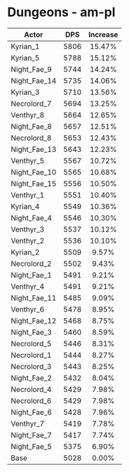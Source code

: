 # Dungeons - am-pl
| Actor | DPS | Increase |
|---|:---:|:---:|
|Kyrian_1|5806|15.47%|
|Kyrian_5|5788|15.12%|
|Night_Fae_9|5744|14.24%|
|Night_Fae_14|5735|14.06%|
|Kyrian_3|5710|13.56%|
|Necrolord_7|5694|13.25%|
|Venthyr_8|5664|12.65%|
|Night_Fae_8|5657|12.51%|
|Necrolord_8|5653|12.43%|
|Night_Fae_13|5643|12.23%|
|Venthyr_5|5567|10.72%|
|Night_Fae_10|5565|10.68%|
|Night_Fae_15|5556|10.50%|
|Venthyr_1|5551|10.40%|
|Kyrian_4|5549|10.36%|
|Night_Fae_4|5546|10.30%|
|Venthyr_3|5537|10.12%|
|Venthyr_2|5536|10.10%|
|Kyrian_2|5509|9.57%|
|Necrolord_2|5502|9.43%|
|Night_Fae_1|5491|9.21%|
|Venthyr_4|5491|9.21%|
|Night_Fae_11|5485|9.09%|
|Venthyr_6|5478|8.95%|
|Night_Fae_12|5468|8.75%|
|Night_Fae_3|5460|8.59%|
|Necrolord_5|5446|8.31%|
|Necrolord_1|5444|8.27%|
|Necrolord_3|5443|8.25%|
|Night_Fae_2|5432|8.04%|
|Necrolord_4|5429|7.98%|
|Necrolord_6|5429|7.98%|
|Night_Fae_6|5428|7.96%|
|Venthyr_7|5419|7.78%|
|Night_Fae_7|5417|7.74%|
|Night_Fae_5|5375|6.90%|
|Base|5028|0.00%|
